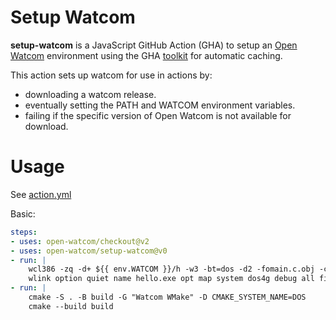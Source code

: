 # Setup Watcom

**setup-watcom** is a JavaScript GitHub Action (GHA) to setup an [Open Watcom](https://github.com/open-watcom) environment
 using the GHA [toolkit](https://github.com/actions/toolkit) for automatic caching.

This action sets up watcom for use in actions by:

- downloading a watcom release.
- eventually setting the PATH and WATCOM environment variables.
- failing if the specific version of Open Watcom is not available for download.

# Usage

See [action.yml](action.yml)

Basic:
```yaml
steps:
- uses: open-watcom/checkout@v2
- uses: open-watcom/setup-watcom@v0
- run: |
    wcl386 -zq -d+ ${{ env.WATCOM }}/h -w3 -bt=dos -d2 -fomain.c.obj -c -cc main.c
    wlink option quiet name hello.exe opt map system dos4g debug all file main.c.obj
- run: |
    cmake -S . -B build -G "Watcom WMake" -D CMAKE_SYSTEM_NAME=DOS
    cmake --build build
```
